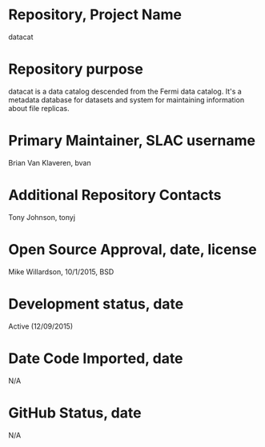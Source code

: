 # Repository, Project Name
datacat

# Repository purpose
datacat is a data catalog descended from the Fermi data catalog. 
It's a metadata database for datasets and system for maintaining information about file replicas.

# Primary Maintainer, SLAC username
Brian Van Klaveren, bvan

# Additional Repository Contacts
Tony Johnson, tonyj

# Open Source Approval,  date, license
Mike Willardson, 10/1/2015, BSD

# Development status, date
Active (12/09/2015)

# Date Code Imported, date
N/A

# GitHub Status, date
N/A
